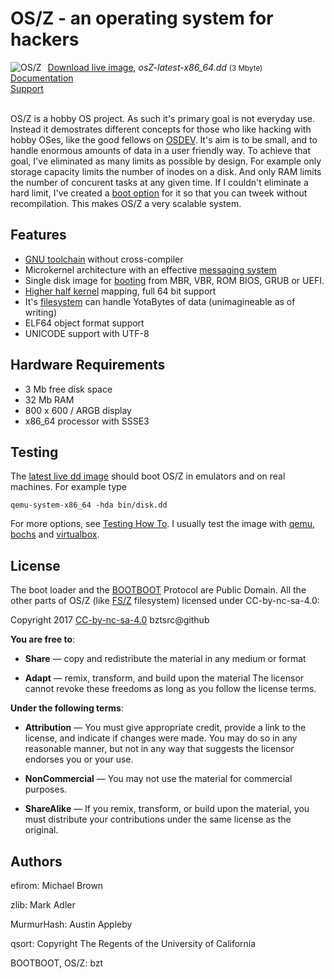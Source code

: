 OS/Z - an operating system for hackers
======================================

<img align="left" style="margin-right:10px;" alt="OS/Z" src="https://github.com/bztsrc/osz/raw/master/logo.png">
<a href="https://github.com/bztsrc/osz/blob/master/bin/disk.dd?raw=true">Download live image</a>, <i>osZ-latest-x86_64.dd</i> <small>(3 Mbyte)</small><br>
<a href="https://github.com/bztsrc/osz/tree/master/docs/README.md">Documentation</a><br>
<a href="http://forum.osdev.org/viewtopic.php?f=2&t=30914&p=266383">Support</a><br><br>

OS/Z is a hobby OS project. As such it's primary goal is not
everyday use. Instead it demostrates different concepts
for those who like hacking with hobby OSes, like the good fellows on [OSDEV](http://forum.osdev.org/). It's aim is
to be small, and to handle enormous amounts of data in
a user friendly way. To achieve that goal, I've eliminated
as many limits as possible by design.
For example only storage capacity limits the number of inodes
on a disk. And only RAM limits the number of concurent tasks
at any given time. If I couldn't eliminate a hard limit, I've
created a [boot option](https://github.com/bztsrc/osz/tree/master/docs/bootopts.md) for it so that you
can tweek without recompilation. This makes OS/Z a very scalable system.

Features
--------

 - [GNU toolchain](https://github.com/bztsrc/osz/tree/master/docs/compile.md) without cross-compiler
 - Microkernel architecture with an effective [messaging system](https://github.com/bztsrc/osz/tree/master/docs/messages.md)
 - Single disk image for [booting](https://github.com/bztsrc/osz/tree/master/docs/boot.md) from MBR, VBR, ROM BIOS, GRUB or UEFI.
 - [Higher half kernel](https://github.com/bztsrc/osz/tree/master/docs/memory.md) mapping, full 64 bit support
 - It's [filesystem](https://github.com/bztsrc/osz/tree/master/docs/fs.md) can handle YotaBytes of data (unimagineable as of writing)
 - ELF64 object format support
 - UNICODE support with UTF-8

Hardware Requirements
---------------------

 - 3 Mb free disk space
 - 32 Mb RAM
 - 800 x 600 / ARGB display
 - x86_64 processor with SSSE3

Testing
-------

The [latest live dd image](https://github.com/bztsrc/osz/blob/master/bin/disk.dd?raw=true) should boot OS/Z in emulators and on real machines. For example type

```shell
qemu-system-x86_64 -hda bin/disk.dd
```
For more options, see [Testing How To](https://github.com/bztsrc/osz/tree/master/docs/howto1-testing.md). I usually test the image
with [qemu](http://www.qemu.org/), [bochs](http://bochs.sourceforge.net/) and [virtualbox](https://www.virtualbox.org/).

License
-------

The boot loader and the [BOOTBOOT](https://github.com/bztsrc/osz/blob/master/loader) Protocol are Public Domain.
All the other parts of OS/Z (like [FS/Z](https://github.com/bztsrc/osz/blob/master/docs/fs.md) filesystem) licensed under CC-by-nc-sa-4.0:

 Copyright 2017 [CC-by-nc-sa-4.0](https://creativecommons.org/licenses/by-nc-sa/4.0/) bztsrc@github
 
**You are free to**:

 - **Share** — copy and redistribute the material in any medium or format

 - **Adapt** — remix, transform, and build upon the material
     The licensor cannot revoke these freedoms as long as you follow
     the license terms.
 
**Under the following terms**:

 - **Attribution** — You must give appropriate credit, provide a link to
     the license, and indicate if changes were made. You may do so in
     any reasonable manner, but not in any way that suggests the
     licensor endorses you or your use.

 - **NonCommercial** — You may not use the material for commercial purposes.

 - **ShareAlike** — If you remix, transform, or build upon the material,
     you must distribute your contributions under the same license as
     the original.

Authors
-------

efirom: Michael Brown

zlib: Mark Adler

MurmurHash: Austin Appleby

qsort: Copyright The Regents of the University of California

BOOTBOOT, OS/Z: bzt

